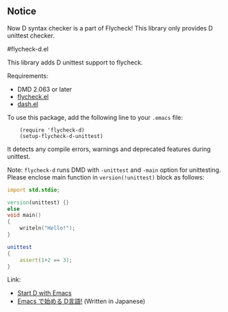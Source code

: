 ## Notice
Now D syntax checker is a part of Flycheck!
This library only provides D unittest checker.

#flycheck-d.el

This library adds D unittest support to flycheck.

Requirements:
  * DMD 2.063 or later
  * [flycheck.el](https://github.com/lunaryorn/flycheck)
  * [dash.el](https://github.com/magnars/dash.el)

To use this package, add the following line to your `.emacs` file:
```elisp
    (require 'flycheck-d)
    (setup-flycheck-d-unittest)
```
It detects any compile errors, warnings and deprecated features during unittest.

Note: `flycheck-d` runs DMD with `-unittest` and `-main` option for unittesting.
Please enclose main function in `version(!unittest)` block as follows:

```d
import std.stdio;

version(unittest) {}
else
void main()
{
    writeln("Hello!");
}

unittest
{
    assert(1+2 == 3);
}
```

Link:
  * [Start D with Emacs](https://github.com/tom-tan/flycheck-d/wiki/Start-D-with-Emacs)
  * [Emacs で始める D言語!](http://qiita.com/tm_tn/items/1d01c4500e1ca7632140) (Written in Japanese)
